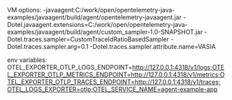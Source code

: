 VM options:
-javaagent:C:/work/open/opentelemetry-java-examples/javaagent/build/agent/opentelemetry-javaagent.jar -Dotel.javaagent.extensions=C:/work/open/opentelemetry-java-examples/javaagent/build/agent/custom_sampler-1.0-SNAPSHOT.jar -Dotel.traces.sampler=CustomTraceIdRatioBasedSampler -Dotel.traces.sampler.arg=0.1 -Dotel.traces.sampler.attribute.name=VASIA

env variables:
OTEL_EXPORTER_OTLP_LOGS_ENDPOINT=http://127.0.0.1:4318/v1/logs;OTEL_EXPORTER_OTLP_METRICS_ENDPOINT=http://127.0.0.1:4318/v1/metrics;OTEL_EXPORTER_OTLP_TRACES_ENDPOINT=http://127.0.0.1:4318/v1/traces;OTEL_LOGS_EXPORTER=otlp;OTEL_SERVICE_NAME=agent-example-app